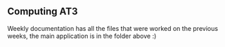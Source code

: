 ## Computing AT3
Weekly documentation has all the files that were worked on the previous weeks, the main application is in the folder above :)
